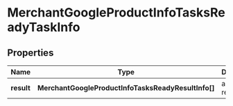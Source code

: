 # MerchantGoogleProductInfoTasksReadyTaskInfo

## Properties

| Name | Type | Description | Notes |
|------------ | ------------- | ------------- | -------------|
**result** | **MerchantGoogleProductInfoTasksReadyResultInfo[]** | array of results |[optional]|